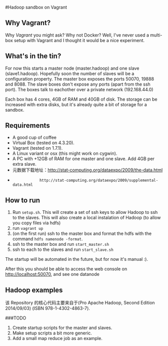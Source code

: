 #Hadoop sandbox on Vagrant

## Why Vagrant?

Why *Vagrant* you might ask? Why not Docker? Well, I've never used a multi-box setup with Vagrant and I thought it would be a nice experiment.

## What's in the tin?

For now this starts a master node (master.hadoop) and one slave (slave1.hadoop). Hopefully soon the number of slaves will be a configuration property. The master box exposes the ports 50070, 19888 and 8088. The slave boxes don't expose any ports (apart from the ssh port). The boxes talk to eachother over a private network (192.168.44.0)

Each box has 4 cores, 4GB of RAM and 40GB of disk. The storage can be increased with extra disks, but it's already quite a bit of storage for a sandbox.

## Requirements

* A good cup of coffee
* Virtual Box (tested on 4.3.20).
* Vagrant (tested on 1.7.1).
* A Linux variant or osx (this might work on cygwin).
* A PC with +12GB of RAM for one master and one slave. Add 4GB per extra slave.
* 元数据下载地址：http://stat-computing.org/dataexpo/2009/the-data.html
*                 http://stat-computing.org/dataexpo/2009/supplemental-data.html

## How to run
1. Run `setup.sh`. This will create a set of ssh keys to allow Hadoop to ssh to the slaves. This will also create a local instalation of Hadoop (to allow you copy files via hdfs)
2. run `vagrant up`
3. (on the first run) ssh to the master box and format the hdfs with the command `hdfs namenode -format`.
4. ssh to the master box and run `start_master.sh`
5. ssh to each to the slaves and run `start_slave.sh`

The startup will be automated in the future, but for now it's manual :).

After this you should be able to access the web console on [http://localhost:50070](http://localhost:50070), and see one datanode

## Hadoop examples
该 Repository 的核心代码主要来自于(Pro Apache Hadoop, Second Edition 2014/09/03) (ISBN 978-1-4302-4863-7).

###TODO
1. Create startup scripts for the master and slaves.
2. Make setup scripts a bit more generic.
3. Add a small map reduce job as an example.
